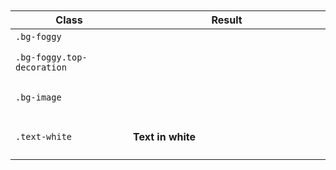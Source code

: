 <br>
<br>

| Class       | Result                             |
|-------------|------------------------------------|
| `.bg-foggy` | <div class="bg-foggy">&nbsp;</div> |
| `.bg-foggy.top-decoration` | <div style="width: 300px; height: 50px;" class="bg-foggy top-decoration">&nbsp;</div> |
| `.bg-image` | <div style="width: 300px; height: 50px;" class="bg-image">&nbsp;</div> |
| `.text-white` | <h4 class="bg-foggy text-white">Text in white</h4> |
